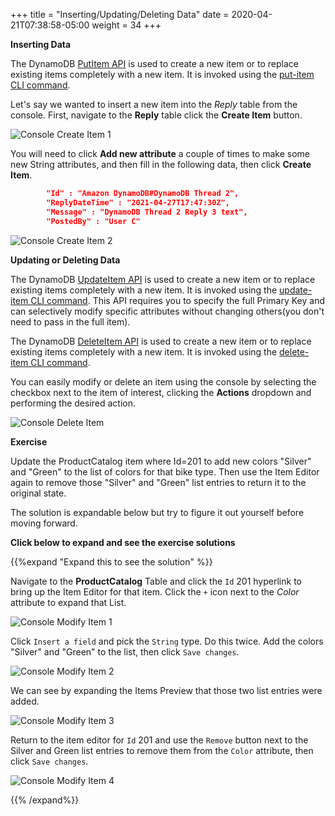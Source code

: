 +++
title = "Inserting/Updating/Deleting Data"
date = 2020-04-21T07:38:58-05:00
weight = 34
+++

**Inserting Data**

The DynamoDB [PutItem API](https://docs.aws.amazon.com/amazondynamodb/latest/APIReference/API_PutItem.html) is used to create a new item or to replace existing items completely with a new item.  It is invoked using the [put-item CLI command](https://docs.aws.amazon.com/cli/latest/reference/dynamodb/put-item.html).

Let's say we wanted to insert a new item into the *Reply* table from the console.  First, navigate to the **Reply** table click the **Create Item** button.

![Console Create Item 1](/images/hands-on-labs/explore-console/console_create_item_1.png)

You will need to click **Add new attribute** a couple of times to make some new String attributes, and then fill in the following data, then click **Create Item**.

```json
        "Id" : "Amazon DynamoDB#DynamoDB Thread 2",
        "ReplyDateTime" : "2021-04-27T17:47:30Z",
        "Message" : "DynamoDB Thread 2 Reply 3 text",
        "PostedBy" : "User C"
```

![Console Create Item 2](/images/hands-on-labs/explore-console/console_create_item_2.png)

**Updating or Deleting Data**

The DynamoDB [UpdateItem API](https://docs.aws.amazon.com/amazondynamodb/latest/APIReference/API_UpdateItem.html) is used to create a new item or to replace existing items completely with a new item.  It is invoked using the [update-item CLI command](https://docs.aws.amazon.com/cli/latest/reference/dynamodb/update-item.html).  This API requires you to specify the full Primary Key and can selectively modify specific attributes without changing others(you don't need to pass in the full item).

The DynamoDB [DeleteItem API](https://docs.aws.amazon.com/amazondynamodb/latest/APIReference/API_DeleteItem.html) is used to create a new item or to replace existing items completely with a new item.  It is invoked using the [delete-item CLI command](https://docs.aws.amazon.com/cli/latest/reference/dynamodb/delete-item.html).

You can easily modify or delete an item using the console by selecting the checkbox next to the item of interest, clicking the **Actions** dropdown and performing the desired action.

![Console Delete Item](/images/hands-on-labs/explore-console/console_delete_item.png)

**Exercise**

Update the ProductCatalog item where Id=201 to add new colors "Silver" and "Green" to the list of colors for that bike type.  Then use the Item Editor again to remove those "Silver" and "Green" list entries to return it to the original state.

The solution is expandable below but try to figure it out yourself before moving forward.

**Click below to expand and see the exercise solutions**

{{%expand "Expand this to see the solution" %}}

Navigate to the **ProductCatalog** Table and click the `Id` 201 hyperlink to bring up the Item Editor for that item. Click the `+` icon next to the *Color* attribute to expand that List.

![Console Modify Item 1](/images/hands-on-labs/explore-console/console_modify_item_1.png)

Click `Insert a field` and pick the `String` type.  Do this twice.  Add the colors "Silver" and "Green" to the list, then click `Save changes`.

![Console Modify Item 2](/images/hands-on-labs/explore-console/console_modify_item_2.png)

We can see by expanding the Items Preview that those two list entries were added.

![Console Modify Item 3](/images/hands-on-labs/explore-console/console_modify_item_3.png)

Return to the item editor for `Id` 201 and use the `Remove` button next to the Silver and Green list entries to remove them from the `Color` attribute, then click `Save changes`.

![Console Modify Item 4](/images/hands-on-labs/explore-console/console_modify_item_4.png)

{{% /expand%}}
